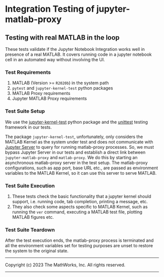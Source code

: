 # Integration Testing of jupyter-matlab-proxy

## Testing with real MATLAB in the loop

These tests validate if the Jupyter Notebook Integration works well in presence of a real MATLAB. It covers running code in a jupyter notebook cell in an automated way without involving the UI.

### Test Requirements
1. MATLAB (Version >= `R2020b`) in the system path
2. `pytest` and `jupyter-kernel-test` python packages
3. MATLAB Proxy requirements
4. Jupyter MATLAB Proxy requirements
### Test Suite Setup
We use the [jupyter-kernel-test](https://github.com/jupyter/jupyter_kernel_test) python package and the [unittest](https://docs.python.org/3/library/unittest.html) testing framework in our tests.

The package `jupyter-kernel-test`, unfortunately, only considers the MATLAB Kernel as the system under test and does not communicate with [Jupyter Server](https://github.com/jupyter-server/jupyter_server) to query for running matlab-proxy processes. So, we must bypass Jupyter Server in our tests and establish a direct link between `jupyter-matlab-proxy` and `matlab-proxy`. We do this by starting an asynchronous matlab-proxy server in the test setup. The matlab-proxy configurations, such as app port, base URL etc., are passed as environment variables to the MATLAB Kernel, so it can use this server to serve MATLAB.

### Test Suite Execution
1. These tests check the basic functionality that a jupyter kernel should support, i.e. running code, tab completion, printing a message, etc.
2. They also check some aspects specific to MATLAB Kernel, such as running the `ver` command, executing a MATLAB test file, plotting MATLAB figures etc.

### Test Suite Teardown
After the test execution ends, the matlab-proxy process is terminated and all the environment variables set for testing purposes are unset to restore the system to the original state.

----

Copyright (c) 2023 The MathWorks, Inc. All rights reserved.

----